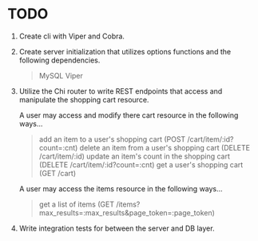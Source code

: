 # TODO

1. Create cli with Viper and Cobra.
2. Create server initialization that utilizes options functions and the
   following dependencies.
   > MySQL
   > Viper
3. Utilize the Chi router to write REST endpoints that access and manipulate
   the shopping cart resource.

   A user may access and modify there cart resource in the following ways...
   > add an item to a user's shopping cart (POST /cart/item/:id?count=:cnt)
   > delete an item from a user's shopping cart (DELETE /cart/item/:id)
   > update an item's count in the shopping cart (DELETE /cart/item/:id?count=:cnt)
   > get a user's shopping cart (GET /cart)

   A user may access the items resource in the following ways...
   > get a list of items (GET /items?max_results=:max_results&page_token=:page_token)

4. Write integration tests for between the server and DB layer.
